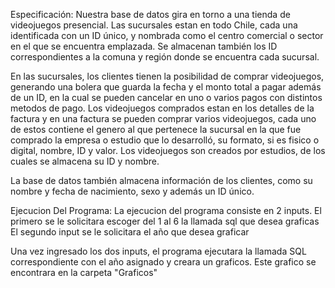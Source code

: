 Especificación:
Nuestra base de datos gira en torno a una tienda de videojuegos presencial. Las sucursales estan en todo Chile, cada una identificada con un ID único, y nombrada como el centro comercial o sector en el que se encuentra emplazada. Se almacenan también los ID correspondientes a la comuna y región donde se encuentra cada sucursal. 

En las sucursales, los clientes tienen la posibilidad de comprar videojuegos, generando una bolera que guarda la fecha y el monto total a pagar además de un ID, en la cual se pueden cancelar en uno o varios pagos con distintos metodos de pago. Los videojuegos comprados estan en los detalles de la factura y en una factura se pueden comprar varios videojuegos, cada uno de estos contiene el genero al que pertenece la sucursal en la que fue comprado la empresa o estudio que lo desarrolló, su formato, si es fisico o digital, nombre, ID y valor. Los videojuegos son creados por estudios, de los cuales se almacena su ID y nombre. 

La base de datos también almacena información de los clientes, como su nombre y fecha de nacimiento, sexo y además un ID único.

Ejecucion Del Programa:
La ejecucion del programa consiste en 2 inputs. 
El primero se le solicitara escoger del 1 al 6 la llamada sql que desea graficas
El segundo input se le solicitara el año que desea graficar

Una vez ingresado los dos inputs, el programa ejecutara la llamada SQL correspondiente con el año asignado y creara un graficos. Este grafico se encontrara en la carpeta "Graficos"
